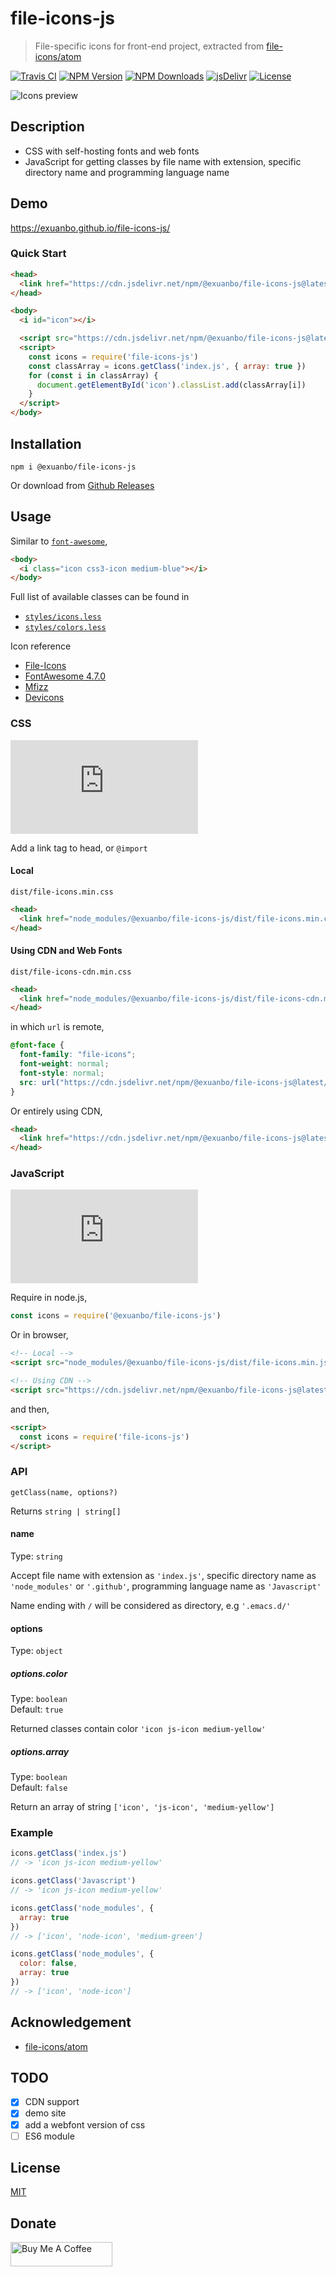 # file-icons-js

> File-specific icons for front-end project, extracted from [file-icons/atom](https://github.com/file-icons/atom)

[![Travis CI](https://flat.badgen.net/travis/exuanbo/file-icons-js)](https://travis-ci.com/github/exuanbo/file-icons-js)
[![NPM Version](https://flat.badgen.net/npm/v/@exuanbo/file-icons-js)](https://www.npmjs.com/package/@exuanbo/file-icons-js)
[![NPM Downloads](https://flat.badgen.net/npm/dw/@exuanbo/file-icons-js)](https://www.npmjs.com/package/@exuanbo/file-icons-js)
[![jsDelivr](https://data.jsdelivr.com/v1/package/npm/@exuanbo/file-icons-js/badge)](https://www.jsdelivr.com/package/npm/@exuanbo/file-icons-js)
[![License](https://flat.badgen.net/github/license/exuanbo/file-icons-js)](https://github.com/exuanbo/file-icons-js/blob/master/LICENSE)

![Icons preview](https://cdn.jsdelivr.net/gh/file-icons/atom@latest/preview.png)

## Description

- CSS  with self-hosting fonts and web fonts
- JavaScript for getting classes by file name with extension, specific directory name and programming language name

## Demo

<https://exuanbo.github.io/file-icons-js/>

### Quick Start

```html
<head>
  <link href="https://cdn.jsdelivr.net/npm/@exuanbo/file-icons-js@latest/dist/file-icons.min.css" rel="stylesheet">
</head>

<body>
  <i id="icon"></i>

  <script src="https://cdn.jsdelivr.net/npm/@exuanbo/file-icons-js@latest/dist/file-icons.min.js"></script>
  <script>
    const icons = require('file-icons-js')
    const classArray = icons.getClass('index.js', { array: true })
    for (const i in classArray) {
      document.getElementById('icon').classList.add(classArray[i])
    }
  </script>
</body>
```

## Installation

```shell
npm i @exuanbo/file-icons-js
```

Or download from [Github Releases](https://github.com/exuanbo/file-icons-js/releases)

## Usage

Similar to [`font-awesome`](https://fontawesome.com/how-to-use/on-the-web/setup/hosting-font-awesome-yourself),

```html
<body>
  <i class="icon css3-icon medium-blue"></i>
</body>
```

Full list of available classes can be found in

- [`styles/icons.less`](./styles/icons.less)
- [`styles/colors.less`](./styles/colors.less)

Icon reference

- [File-Icons](https://github.com/file-icons/icons/blob/master/charmap.md)
- [FontAwesome 4.7.0](https://fontawesome.com/v4.7.0/cheatsheet/)
- [Mfizz](https://github.com/file-icons/MFixx/blob/master/charmap.md)
- [Devicons](https://github.com/file-icons/DevOpicons/blob/master/charmap.md)

### CSS

![css gzip size](https://flat.badgen.net/badgesize/gzip/https://cdn.jsdelivr.net/npm/@exuanbo/file-icons-js@latest/dist/file-icons.min.css)

Add a link tag to head, or `@import`

#### Local

`dist/file-icons.min.css`

```html
<head>
  <link href="node_modules/@exuanbo/file-icons-js/dist/file-icons.min.css" rel="stylesheet">
</head>
```

#### Using CDN and Web Fonts

`dist/file-icons-cdn.min.css`

```html
<head>
  <link href="node_modules/@exuanbo/file-icons-js/dist/file-icons-cdn.min.css" rel="stylesheet">
</head>
```

in which `url` is remote,

```css
@font-face {
  font-family: "file-icons";
  font-weight: normal;
  font-style: normal;
  src: url("https://cdn.jsdelivr.net/npm/@exuanbo/file-icons-js@latest/fonts/file-icons.woff2") format("woff2");
}
```

Or entirely using CDN,

```html
<head>
  <link href="https://cdn.jsdelivr.net/npm/@exuanbo/file-icons-js@latest/dist/file-icons.min.css" rel="stylesheet">
</head>
```

### JavaScript

![js gzip size](https://flat.badgen.net/badgesize/gzip/https://cdn.jsdelivr.net/npm/@exuanbo/file-icons-js@latest/dist/file-icons.min.js)

Require in node.js,

```javascript
const icons = require('@exuanbo/file-icons-js')
```

Or in browser,

```html
<!-- Local -->
<script src="node_modules/@exuanbo/file-icons-js/dist/file-icons.min.js"></script>

<!-- Using CDN -->
<script src="https://cdn.jsdelivr.net/npm/@exuanbo/file-icons-js@latest/dist/file-icons.min.js"></script>
```

and then,

```html
<script>
  const icons = require('file-icons-js')
</script>
```

### API

`getClass(name, options?)`

Returns `string | string[]`

#### name

Type: `string`

Accept file name with extension as `'index.js'`, specific directory name as `'node_modules'` or `'.github'`, programming language name as `'Javascript'`

Name ending with `/` will be considered as directory, e.g `'.emacs.d/'`

#### options

Type: `object`

##### options.color

Type: `boolean`  
Default: `true`

Returned classes contain color `'icon js-icon medium-yellow'`

##### options.array

Type: `boolean`  
Default: `false`

Return an array of string `['icon', 'js-icon', 'medium-yellow']`

### Example

```javascript
icons.getClass('index.js')
// -> 'icon js-icon medium-yellow'

icons.getClass('Javascript')
// -> 'icon js-icon medium-yellow'

icons.getClass('node_modules', {
  array: true
})
// -> ['icon', 'node-icon', 'medium-green']

icons.getClass('node_modules', {
  color: false,
  array: true
})
// -> ['icon', 'node-icon']
```

## Acknowledgement

- [file-icons/atom](https://github.com/file-icons/atom)

## TODO

- [x] CDN support
- [x] demo site
- [x] add a webfont version of css
- [ ] ES6 module

## License

[MIT](https://github.com/exuanbo/file-icons-js/blob/master/LICENSE)

## Donate

<a href="https://www.buymeacoffee.com/exuanbo" target="_blank"><img src="https://cdn.buymeacoffee.com/buttons/lato-orange.png" alt="Buy Me A Coffee" height="38.25px" width="162.75px"></a>
